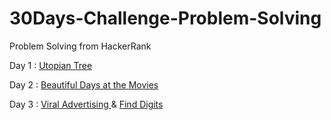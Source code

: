 # 30Days-Challenge-Problem-Solving
Problem Solving from HackerRank

Day 1 :  <a href="https://www.hackerrank.com/challenges/utopian-tree/"> Utopian Tree </a> 

Day 2 :  <a href="https://www.hackerrank.com/challenges/beautiful-days-at-the-movies/"> Beautiful Days at the Movies </a> 

Day 3 :  <a href="https://www.hackerrank.com/challenges/strange-advertising/"> Viral Advertising </a>  &   <a href="https://www.hackerrank.com/challenges/find-digits/"> Find Digits </a> 



